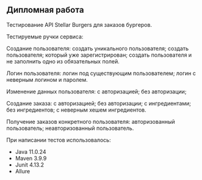 Дипломная работа
----------------
Тестирование API Stellar Burgers для заказов бургеров.

Тестируемые ручки сервиса:

Создание пользователя:
  создать уникального пользователя;
  создать пользователя;
  который уже зарегистрирован;
  создать пользователя и не заполнить одно из обязательных полей.

Логин пользователя:
  логин под существующим пользователем;
  логин с неверным логином и паролем.

Изменение данных пользователя:
  с авторизацией;
  без авторизации;

Создание заказа:
  с авторизацией;
  без авторизации;
  с ингредиентами;
  без ингредиентов;
  с неверным хешем ингредиентов.

Получение заказов конкретного пользователя:
  авторизованный пользователь;
  неавторизованный пользователь.

При написании тестов использовалось:
- Java 11.0.24
- Maven 3.9.9
- Junit 4.13.2
- Аllure